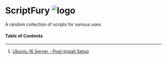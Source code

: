 # ScriptFury ![logo]

A random collection of scripts for various uses

####   Table of Contents   ####
-----------------------------------------
1. [Ubuntu 16 Server - Post-Install Setup][ubuntu16]

[logo]: http://www.packetsar.com/wp-content/uploads/packetsar-logo-tiny-100.png
[ubuntu16]: https://github.com/PackeTsar/scriptfury/blob/master/Ubuntu_Post_Install.md